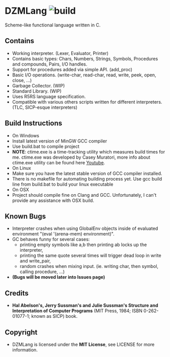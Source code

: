 # DZMLang ![build](https://travis-ci.org/zaklaus/DZMLang.svg)

Scheme-like functional language written in C.

## Contains
* Working interpreter. (Lexer, Evaluator, Printer)
* Contains basic types: Chars, Numbers, Strings, Symbols, Procedures and compounds, Pairs, I/O handles.
* Support for procedures added via simple API. (add_proc)
* Basic I/O operations. (write-char, read-char, read, write, peek, open, close, ...)
* Garbage Collector. (WIP)
* Standard Library. (WIP)
* Uses R5RS language specification.
* Compatible with various others scripts written for different interpreters. (TLC, SICP-esque interpreters)

## Build Instructions
* On Windows
*   Install latest version of MinGW GCC compiler
*   Use build.bat to compile project
*   **NOTE**: ctime.exe is a time-tracking utility which measures build times for me. ctime.exe was developed by Casey Muratori, more info about ctime.exe utility can be found here [Youtube](https://www.youtube.com/watch?v=LdMHyGxfg6U).
* On Linux
*   Make sure you have the latest stable version of GCC compiler installed.
*   There is no makefile for automating building process yet. Use gcc build line from build.bat to build your linux executable
* On OSX
*   Project should compile fine on Clang and GCC. Unfortunately, I can't provide any assistance with OSX build.

## Known Bugs
* Interpreter crashes when using GlobalEnv objects inside of evaluated environment "(eval '(arena-mem) environment)".
* GC behaves funny for several cases:
    * printing empty symbols like a,b then printing ab locks up the interpreter,
    * printing the same quote several times will trigger dead loop in write and write_pair,
    * random crashes when mixing input. (ie. writing char, then symbol, calling procedure, ...)
* **(Bugs will be moved later into Issues page)**

## Credits
*  **Hal Abelson's, Jerry Sussman's and Julie Sussman's Structure and Interpretation of Computer Programs** (MIT Press, 1984; ISBN 0-262-01077-1; known as SICP) book.

## Copyright
* DZMLang is licensed under the **MIT License**, see LICENSE for more information.
